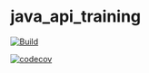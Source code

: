 # java_api_training

[![Build](https://github.com/KentinLy-hub/java_api_training/actions/workflows/build.yml/badge.svg)](https://github.com/KentinLy-hub/java_api_training/actions/workflows/build.yml)

[![codecov](https://codecov.io/gh/KertinLy-hub/java_api_training/branch/main/graph/badge.svg?token=VSS6WG9ELP)](https://codecov.io/gh/KentinLy-hub/java_api_training)

